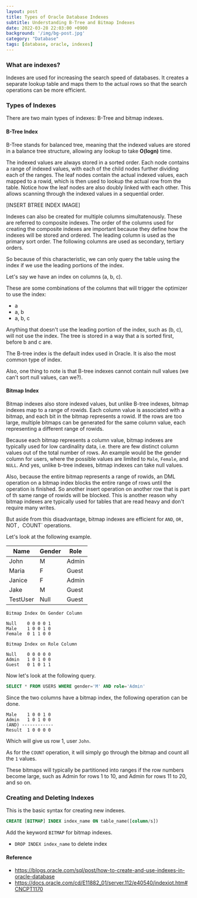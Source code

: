 ```yaml
---
layout: post
title: Types of Oracle Database Indexes
subtitle: Understanding B-Tree and Bitmap Indexes
date: 2022-03-28 22:03:00 +0900
background: '/img/bg-post.jpg'
category: "Database"
tags: [database, oracle, indexes]
---
```


### What are indexes?
Indexes are used for increasing the search speed of databases. It creates a separate lookup table and maps them to the actual rows so that the search operations can be more efficient. 

### Types of Indexes
There are two main types of indexes: B-Tree and bitmap indexes. 

#### B-Tree Index
B-Tree stands for balanced tree, meaning that the indexed values are stored in a balance tree structure, allowing any lookup to take **O(logn)** time. 

The indexed values are always stored in a sorted order. Each node contains a range of indexed values, with each of the child nodes further dividing each of the ranges. The leaf nodes contain the actual indexed values, each mapped to a rowid, which is then used to lookup the actual row from the table. Notice how the leaf nodes are also doubly linked with each other. This allows scanning through the indexed values in a sequential order. 

[INSERT BTREE INDEX IMAGE]

Indexes can also be created for multiple columns simultatenously. These are referred to composite indexes. The order of the columns used for creating the composite indexes are important because they define how the indexes will be stored and ordered. The leading column is used as the primary sort order. The following columns are used as secondary, tertiary orders.

So because of this characteristic, we can only query the table using the index if we use the leading portions of the index. 

Let's say we have an index on columns (a, b, c).

These are some combinations of the columns that will trigger the optimizer to use the index:
* a
* a, b
* a, b, c

Anything that doesn't use the leading portion of the index, such as (b, c), will not use the index. The tree is stored in a way that a is sorted first, before b and c are.

The B-tree index is the default index used in Oracle. It is also the most common type of index. 

Also, one thing to note is that B-tree indexes cannot contain null values (we can't sort null values, can we?).

#### Bitmap Index
Bitmap indexes also store indexed values, but unlike B-tree indexes, bitmap indexes map to a range of rowids. Each column value is associated with a bitmap, and each bit in the bitmap represents a rowid. If the rows are too large, multiple bitmaps can be generated for the same column value, each representing a different range of rowids. 

Because each bitmap represents a column value, bitmap indexes are typically used for low cardinality data, i.e. there are few distinct column values out of the total number of rows. An example would be the gender column for users, where the possible values are limited to `Male`, `Female`, and `NULL`. And yes, unlike b-tree indexes, bitmap indexes can take null values. 

Also, because the entire bitmap represents a range of rowids, an DML operation on a bitmap index blocks the entire range of rows until the operation is finished. So another insert operation on another row that is part of th same range of rowids will be blocked. This is another reason why bitmap indexes are typically used for tables that are read heavy and don't require many writes. 

But aside from this disadvantage, bitmap indexes are efficient for `AND`, `OR, `NOT`, `COUNT` operations. 

Let's look at the following example. 

| Name | Gender | Role |
| --- | --- | --- | 
| John | M | Admin |
| Maria | F | Guest |
| Janice | F | Admin |
| Jake | M | Guest |
| TestUser | Null | Guest |

```
Bitmap Index On Gender Column

Null    0 0 0 0 1
Male    1 0 0 1 0
Female  0 1 1 0 0

Bitmap Index on Role Column

Null    0 0 0 0 0
Admin   1 0 1 0 0 
Guest   0 1 0 1 1
```

Now let's look at the following query.
```sql
SELECT * FROM USERS WHERE gender='M' AND role='Admin'
```

Since the two columns have a bitmap index, the following operation can be done.
```
Male    1 0 0 1 0
Admin   1 0 1 0 0
(AND) ------------
Result  1 0 0 0 0
```
Which will give us row 1, user `John`.

As for the `COUNT` operation, it will simply go through the bitmap and count all the `1` values. 

These bitmaps will typically be partitioned into ranges if the row numbers become large, such as Admin for rows 1 to 10, and Admin for rows 11 to 20, and so on. 

### Creating and Deleting Indexes
This is the basic syntax for creating new indexes.

```sql
CREATE [BITMAP] INDEX index_name ON table_name([column/s])
```

Add the keyword `BITMAP` for bitmap indexes. 

* `DROP INDEX index_name` to delete index


#### Reference
* https://blogs.oracle.com/sql/post/how-to-create-and-use-indexes-in-oracle-database
* https://docs.oracle.com/cd/E11882_01/server.112/e40540/indexiot.htm#CNCPT1170
